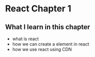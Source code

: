 # React Chapter 1
## What I learn in this chapter
- what is react
- how we can create a element in react
- how we use react using CDN
